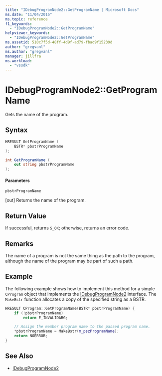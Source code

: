 ```yaml
---
title: "IDebugProgramNode2::GetProgramName | Microsoft Docs"
ms.date: "11/04/2016"
ms.topic: reference
f1_keywords:
  - "IDebugProgramNode2::GetProgramName"
helpviewer_keywords:
  - "IDebugProgramNode2::GetProgramName"
ms.assetid: 510c7f5d-48ff-4d9f-ad79-fbad9f15239d
author: "gregvanl"
ms.author: "gregvanl"
manager: jillfra
ms.workload:
  - "vssdk"
---
```

# IDebugProgramNode2::GetProgramName
Gets the name of the program.

## Syntax

```cpp
HRESULT GetProgramName (
    BSTR* pbstrProgramName
);
```

```csharp
int GetProgramName (
    out string pbstrProgramName
);
```

#### Parameters
`pbstrProgramName`

 [out] Returns the name of the program.

## Return Value
If successful, returns `S_OK`; otherwise, returns an error code.

## Remarks
The name of a program is not the same thing as the path to the program, although the name of the program may be part of such a path.

## Example
The following example shows how to implement this method for a simple `CProgram` object that implements the [IDebugProgramNode2](../../../extensibility/debugger/reference/idebugprogramnode2.md) interface. The `MakeBstr` function allocates a copy of the specified string as a BSTR.

```cpp
HRESULT CProgram::GetProgramName(BSTR* pbstrProgramName) {
    if (!pbstrProgramName)
        return E_INVALIDARG;

    // Assign the member program name to the passed program name.
    *pbstrProgramName = MakeBstr(m_pszProgramName);
    return NOERROR;
}
```

## See Also
- [IDebugProgramNode2](../../../extensibility/debugger/reference/idebugprogramnode2.md)
